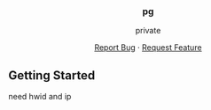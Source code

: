 <a id="readme-top"></a>
<h3 align="center">pg</h3>
<p align="center">
   private
   </p>
  <p align="center">
    <a href="[https://github.com/github_username/repo_name](https://github.com/lilpatter/osi/tree/main)/issues/new?labels=bug&template=bug-report---.md">Report Bug</a>
    &middot;
    <a href="[https://github.com/github_username/repo_name](https://github.com/lilpatter/osi/tree/main)/issues/new?labels=enhancement&template=feature-request---.md">Request Feature</a>
  </p>
</div>




<!-- GETTING STARTED -->
## Getting Started
need hwid and ip
